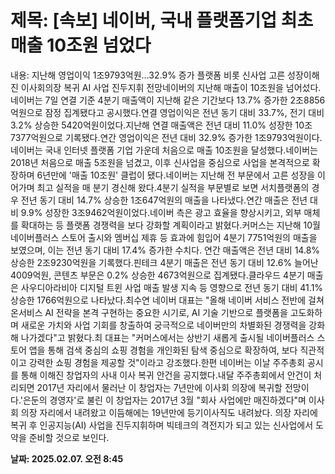 # **제목: [속보] 네이버, 국내 플랫폼기업 최초 매출 10조원 넘었다**

  내용: 지난해 영업이익 1조9793억원…32.9% 증가 플랫폼 비롯 신사업 고른 성장이해진 이사회의장 복귀 AI 사업 진두지휘 전망네이버의 지난해 매출이 10조원을 넘어섰다.네이버는 7일 연결 기준 4분기 매출액이 지난해 같은 기간보다 13.7% 증가한 2조8856억원으로 잠정 집계됐다고 공시했다.연결 영업이익은 전년 동기 대비 33.7%, 전기 대비 3.2% 상승한 5420억원이었다.지난해 연결 매출액은 전년 대비 11.0% 성장한 10조7377억원으로 기록됐다.연간 영업이익은 전년 대비 32.9% 증가한 1조9793억원이다.네이버는 국내 인터넷 플랫폼 기업 가운데 처음으로 매출 10조원을 달성했다.네이버는 2018년 처음으로 매출 5조원을 넘겼고, 이후 신사업을 중심으로 사업을 본격적으로 확장하며 6년만에 '매출 10조원' 클럽이 됐다.네이버는 지난해 전 부문에서 고른 성장을 이어가며 최고 실적을 매 분기 경신해 왔다.4분기 실적을 부문별로 보면 서치플랫폼의 경우 전년 동기 대비 14.7% 상승한 1조647억원의 매출을 나타냈다.연간 매출은 전년 대비 9.9% 성장한 3조9462억원이었다.네이버 측은 광고 효율을 향상시키고, 외부 매체를 확대하는 등 플랫폼 경쟁력을 보다 강화할 계획이라고 밝혔다.커머스는 지난해 10월 네이버플러스 스토어 출시와 멤버십 제휴 등 효과에 힘입어 4분기 7751억원의 매출을 보였으며, 이는 전년 동기 대비 17.4% 증가한 수치다. 연간 매출액은 전년 대비 14.8% 상승한 2조9230억원을 기록했다.핀테크 4분기 매출은 전년 동기 대비 12.6% 늘어난 4009억원, 콘텐츠 부문은 0.2% 상승한 4673억원으로 집계됐다.클라우드 4분기 매출은 사우디아라비아 디지털 트윈 사업 매출 발생 지속 등 영향으로 전년 동기 대비 41.1% 상승한 1766억원으로 나타났다.최수연 네이버 대표는 "올해 네이버 서비스 전반에 걸쳐 온서비스 AI 전략을 본격 구현하는 중요한 시기로, AI 기술 기반으로 플랫폼을 고도화하며 새로운 가치와 사업 기회를 창출하여 궁극적으로 네이버만의 차별화된 경쟁력을 강화해 나가겠다"고 밝혔다.최 대표는 "커머스에서는 상반기 새롭게 출시될 네이버플러스 스토어 앱을 통해 검색 중심의 쇼핑 경험을 개인화된 탐색 중심으로 확장하여, 보다 직관적이고 강력한 쇼핑 경험을 제공할 것"이라고 강조했다.한편 네이버는 이날 주주총회 공시를 통해 이해진 창업자의 사내 이사 복귀 안건을 공지했다.내달 주주총회에서 안건이 처리되면 2017년 자리에서 물러난 이 창업자는 7년만에 이사회 의장에 복귀할 전망이다.'은둔의 경영자'로 불린 이 창업자는 2017년 3월 "회사 사업에만 매진하겠다"며 이사회 의장 자리에서 내려왔고 이듬해에는 19년만에 등기이사직도 내려놨다. 의장 자리에 복귀 후 인공지능(AI) 사업을 진두지휘하며 빅테크의 격전지가 되고 있는 신사업에서 도약을 준비할 것으로 보인다.

  **날짜: 2025.02.07. 오전 8:45**